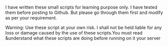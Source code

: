 I have written these small scripts for learning purpose only. I have tested them before posting to Github. But please go through them first and modify as per your requirement.

Warning: Use these script at your own risk. I  shall not be held liable for any loss or damage caused by the use of these scripts.You must read &understand what these scripts are doing before running on it your server
